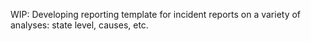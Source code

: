 WIP: Developing reporting template for incident reports on a variety of analyses: state level, causes, etc. 
